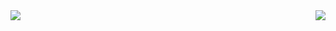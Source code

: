 <div>
    <img align="left" style:"display: inline-block" height="155em" src="https://github-readme-stats.vercel.app/api?username=anajullia&show_icons=true&theme=dracula&include_all_commits=true&count_private=true"/>
   </div>

   <div>
    <img align="right"  style:"display: inline-block" height="155em" src="https://github-readme-stats.vercel.app/api/top-langs/?username=anajullia&layout=compact&langs_count=7&theme=dracula">
   </div>
  </div>
 <br><br><br><br><br><br>

<div style="display: inline-block; align: right"><br><br>
    <img align="right" alt="Ana" height="160" style="border-radius:50px; padding: 2000px;" src="https://avatars.githubusercontent.com/u/105755016?v=4">
  </div>
  
  ## Oi! Eu sou a Ana 👋🏽
  
  <p align="left"> Tudo bem? Meu nome é Ana Jullia e atualmente eu curso Técnico em desenvolvimento de Sistemas!<br> Tenho conhecimento da stack front-end para web (HTML, CSS e Javascript) e e atualmente estudo DBL e C#</p>
  
 ## 🛠 Tech Stack
 
<div>
      <p align="left"> <a href="https://getbootstrap.com" target="_blank" rel="noreferrer"> <img style="display: inline-block" src="https://raw.githubusercontent.com/devicons/devicon/master/icons/bootstrap/bootstrap-plain-wordmark.svg" alt="bootstrap" width="50" height="50"/> </a> <a href="https://www.w3schools.com/cs/" target="_blank" rel="noreferrer"> <img style="display: inline-block"  src="https://raw.githubusercontent.com/devicons/devicon/master/icons/csharp/csharp-original.svg" alt="csharp" width="50" height="50"/> </a> <a href="https://www.w3schools.com/css/" target="_blank" rel="noreferrer"> <img style="display: inline-block"  src="https://raw.githubusercontent.com/devicons/devicon/master/icons/css3/css3-original-wordmark.svg" alt="css3" width="50" height="50"/> </a> <a href="https://www.w3.org/html/" target="_blank" rel="noreferrer"> <img style="display: inline-block"  src="https://raw.githubusercontent.com/devicons/devicon/master/icons/html5/html5-original-wordmark.svg" alt="html5" width="50" height="50"/> </a> <a href="https://developer.mozilla.org/en-US/docs/Web/JavaScript" target="_blank" rel="noreferrer"> <img style="display: inline-block"  src="https://raw.githubusercontent.com/devicons/devicon/master/icons/javascript/javascript-original.svg" alt="javascript" width="50" height="50"/> </a> </a> </p><a href="https://developer.mozilla.org/en-US/docs/Glossary/SQL" target="_blank" rel="noreferrer"><img style="display: inline-block"  src="https://raw.githubusercontent.com/devicons/devicon/master/icons/mysql/mysql-plain.svg" alt="mysql" width="50" height="50"/> </a>
</div>
 
